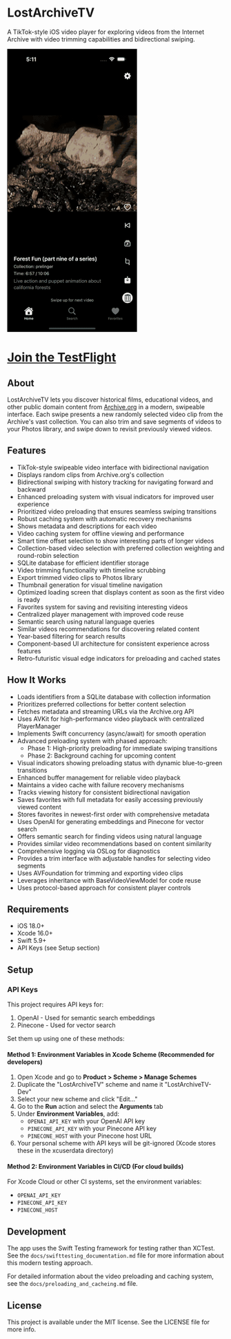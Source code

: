 # LostArchiveTV

A TikTok-style iOS video player for exploring videos from the Internet Archive with video trimming capabilities and bidirectional swiping.

![LostArchiveTV Screenshot](lostarchivetv.gif)

# [Join the TestFlight](https://testflight.apple.com/join/5u5qyTWh)
## About

LostArchiveTV lets you discover historical films, educational videos, and other public domain content from [Archive.org](https://archive.org) in a modern, swipeable interface. Each swipe presents a new randomly selected video clip from the Archive's vast collection. You can also trim and save segments of videos to your Photos library, and swipe down to revisit previously viewed videos.

## Features

- TikTok-style swipeable video interface with bidirectional navigation
- Displays random clips from Archive.org's collection
- Bidirectional swiping with history tracking for navigating forward and backward
- Enhanced preloading system with visual indicators for improved user experience
- Prioritized video preloading that ensures seamless swiping transitions
- Robust caching system with automatic recovery mechanisms
- Shows metadata and descriptions for each video
- Video caching system for offline viewing and performance
- Smart time offset selection to show interesting parts of longer videos
- Collection-based video selection with preferred collection weighting and round-robin selection
- SQLite database for efficient identifier storage
- Video trimming functionality with timeline scrubbing
- Export trimmed video clips to Photos library
- Thumbnail generation for visual timeline navigation
- Optimized loading screen that displays content as soon as the first video is ready
- Favorites system for saving and revisiting interesting videos
- Centralized player management with improved code reuse
- Semantic search using natural language queries
- Similar videos recommendations for discovering related content
- Year-based filtering for search results
- Component-based UI architecture for consistent experience across features
- Retro-futuristic visual edge indicators for preloading and cached states

## How It Works

- Loads identifiers from a SQLite database with collection information
- Prioritizes preferred collections for better content selection
- Fetches metadata and streaming URLs via the Archive.org API
- Uses AVKit for high-performance video playback with centralized PlayerManager
- Implements Swift concurrency (async/await) for smooth operation
- Advanced preloading system with phased approach:
  - Phase 1: High-priority preloading for immediate swiping transitions
  - Phase 2: Background caching for upcoming content
- Visual indicators showing preloading status with dynamic blue-to-green transitions
- Enhanced buffer management for reliable video playback
- Maintains a video cache with failure recovery mechanisms
- Tracks viewing history for consistent bidirectional navigation
- Saves favorites with full metadata for easily accessing previously viewed content
- Stores favorites in newest-first order with comprehensive metadata
- Uses OpenAI for generating embeddings and Pinecone for vector search
- Offers semantic search for finding videos using natural language
- Provides similar video recommendations based on content similarity
- Comprehensive logging via OSLog for diagnostics
- Provides a trim interface with adjustable handles for selecting video segments
- Uses AVFoundation for trimming and exporting video clips
- Leverages inheritance with BaseVideoViewModel for code reuse
- Uses protocol-based approach for consistent player controls

## Requirements

- iOS 18.0+
- Xcode 16.0+
- Swift 5.9+
- API Keys (see Setup section)

## Setup

### API Keys

This project requires API keys for:

1. OpenAI - Used for semantic search embeddings
2. Pinecone - Used for vector search

Set them up using one of these methods:

#### Method 1: Environment Variables in Xcode Scheme (Recommended for developers)

1. Open Xcode and go to **Product > Scheme > Manage Schemes**
2. Duplicate the "LostArchiveTV" scheme and name it "LostArchiveTV-Dev" 
3. Select your new scheme and click "Edit..."
4. Go to the **Run** action and select the **Arguments** tab
5. Under **Environment Variables**, add:
   - `OPENAI_API_KEY` with your OpenAI API key
   - `PINECONE_API_KEY` with your Pinecone API key
   - `PINECONE_HOST` with your Pinecone host URL
6. Your personal scheme with API keys will be git-ignored (Xcode stores these in the xcuserdata directory)

#### Method 2: Environment Variables in CI/CD (For cloud builds)

For Xcode Cloud or other CI systems, set the environment variables:

- `OPENAI_API_KEY`
- `PINECONE_API_KEY`
- `PINECONE_HOST`

## Development

The app uses the Swift Testing framework for testing rather than XCTest. See the `docs/swifttesting_documentation.md` file for more information about this modern testing approach.

For detailed information about the video preloading and caching system, see the `docs/preloading_and_cacheing.md` file.

## License

This project is available under the MIT license. See the LICENSE file for more info.